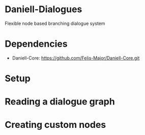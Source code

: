 # Daniell-Dialogues
Flexible node based branching dialogue system

# Dependencies
- Daniell-Core: https://github.com/Felis-Major/Daniell-Core.git

# Setup

# Reading a dialogue graph

# Creating custom nodes
